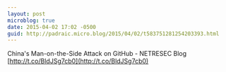 ```yaml
---
layout: post
microblog: true
date: 2015-04-02 17:02 -0500
guid: http://padraic.micro.blog/2015/04/02/t583751281254203393.html
---
```

China's Man-on-the-Side Attack on GitHub - NETRESEC Blog [http://t.co/BldJSg7cb0](http://t.co/BldJSg7cb0)

